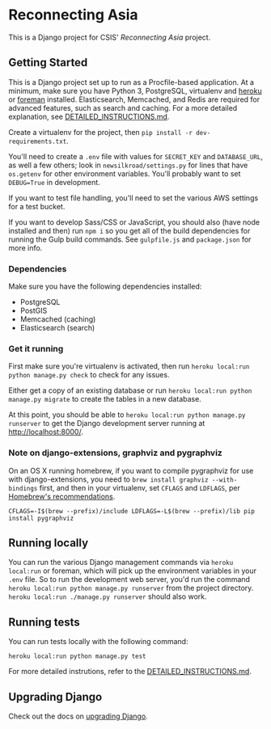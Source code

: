 # Reconnecting Asia

This is a Django project for CSIS' *Reconnecting Asia* project.


## Getting Started

This is a Django project set up to run as a Procfile-based application. At a minimum, make sure you have Python 3, PostgreSQL, virtualenv and [heroku](https://devcenter.heroku.com/articles/heroku-local) or [foreman](http://ddollar.github.io/foreman/) installed. Elasticsearch, Memcached, and Redis are required for advanced features, such as search and caching. For a more detailed explanation, see [DETAILED_INSTRUCTIONS.md](DETAILED_INSTRUCTIONS.md).

Create a virtualenv for the project, then `pip install -r dev-requirements.txt`.

You'll need to create a `.env` file with values for `SECRET_KEY` and `DATABASE_URL`, as well a few others; look in `newsilkroad/settings.py` for lines that have `os.getenv` for other environment variables. You'll probably want to set `DEBUG=True` in development.

If you want to test file handling, you'll need to set the various AWS settings for a test bucket.

If you want to develop Sass/CSS or JavaScript, you should also (have node installed and then) run `npm i` so you get all of the build dependencies for running the Gulp build commands. See `gulpfile.js` and `package.json` for more info.

### Dependencies

Make sure you have the following dependencies installed:

- PostgreSQL
- PostGIS
- Memcached (caching)
- Elasticsearch (search)

### Get it running

First make sure you're virtualenv is activated, then run `heroku local:run python manage.py check` to check for any issues.

Either get a copy of an existing database or run `heroku local:run python manage.py migrate` to create the tables in a new database.

At this point, you should be able to `heroku local:run python manage.py runserver` to get the Django development server running at <http://localhost:8000/>.

### Note on django-extensions, graphviz and pygraphviz

On an OS X running homebrew, if you want to compile pygraphviz for use with django-extensions, you need to `brew install graphviz --with-bindings` first, and then in your virtualenv, set `CFLAGS` and `LDFLAGS`, per [Homebrew's recommendations](https://github.com/Homebrew/homebrew/blob/master/share/doc/homebrew/Homebrew-and-Python.md#brewed-python-modules).

```
CFLAGS=-I$(brew --prefix)/include LDFLAGS=-L$(brew --prefix)/lib pip install pygraphviz
```

## Running locally

You can run the various Django management commands via `heroku local:run` or foreman, which will pick up the environment variables in your `.env` file. So to run the development web server, you'd run the command ` heroku local:run python manage.py runserver` from the project directory. ` heroku local:run ./manage.py runserver` should also work.


## Running tests

You can run tests locally with the following command:

```
heroku local:run python manage.py test
```

For more detailed instrutions, refer to the [DETAILED_INSTRUCTIONS.md](DETAILED_INSTRUCTIONS.md).


## Upgrading Django

Check out the docs on [upgrading Django](docs/upgrading_django.md).
